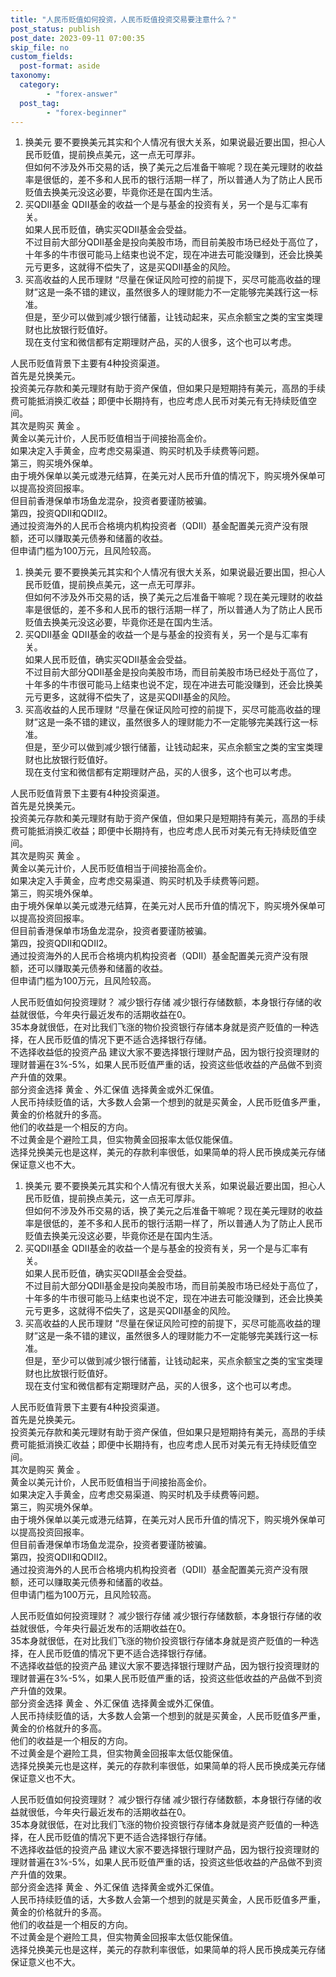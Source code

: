 ```yaml
---
title: "人民币贬值如何投资，人民币贬值投资交易要注意什么？"
post_status: publish
post_date: 2023-09-11 07:00:35
skip_file: no
custom_fields: 
  post-format: aside
taxonomy:
  category:
        - "forex-answer"
  post_tag:
        - "forex-beginner"
---
```


1. 换美元 要不要换美元其实和个人情况有很大关系，如果说最近要出国，担心人民币贬值，提前换点美元，这一点无可厚非。  
    但如何不涉及外币交易的话，换了美元之后准备干嘛呢？现在美元理财的收益率是很低的，差不多和人民币的银行活期一样了，所以普通人为了防止人民币贬值去换美元没这必要，毕竟你还是在国内生活。
2. 买QDII基金 QDII基金的收益一个是与基金的投资有关，另一个是与汇率有关。  
    如果人民币贬值，确实买QDII基金会受益。  
    不过目前大部分QDII基金是投向美股市场，而目前美股市场已经处于高位了，十年多的牛市很可能马上结束也说不定，现在冲进去可能没赚到，还会比换美元亏更多，这就得不偿失了，这是买QDII基金的风险。
3. 买高收益的人民币理财 “尽量在保证风险可控的前提下，买尽可能高收益的理财”这是一条不错的建议，虽然很多人的理财能力不一定能够完美践行这一标准。  
    但是，至少可以做到减少银行储蓄，让钱动起来，买点余额宝之类的宝宝类理财也比放银行贬值好。  
    现在支付宝和微信都有定期理财产品，买的人很多，这个也可以考虑。

人民币贬值背景下主要有4种投资渠道。  
首先是兑换美元。  
投资美元存款和美元理财有助于资产保值，但如果只是短期持有美元，高昂的手续费可能抵消换汇收益；即便中长期持有，也应考虑人民币对美元有无持续贬值空间。  
其次是购买 黄金 。  
黄金以美元计价，人民币贬值相当于间接抬高金价。  
如果决定入手黄金，应考虑交易渠道、购买时机及手续费等问题。  
第三，购买境外保单。  
由于境外保单以美元或港元结算，在美元对人民币升值的情况下，购买境外保单可以提高投资回报率。  
但目前香港保单市场鱼龙混杂，投资者要谨防被骗。  
第四，投资QDII和QDII2。  
通过投资海外的人民币合格境内机构投资者（QDII）基金配置美元资产没有限额，还可以赚取美元债券和储蓄的收益。  
但申请门槛为100万元，且风险较高。

1. 换美元 要不要换美元其实和个人情况有很大关系，如果说最近要出国，担心人民币贬值，提前换点美元，这一点无可厚非。  
    但如何不涉及外币交易的话，换了美元之后准备干嘛呢？现在美元理财的收益率是很低的，差不多和人民币的银行活期一样了，所以普通人为了防止人民币贬值去换美元没这必要，毕竟你还是在国内生活。
2. 买QDII基金 QDII基金的收益一个是与基金的投资有关，另一个是与汇率有关。  
    如果人民币贬值，确实买QDII基金会受益。  
    不过目前大部分QDII基金是投向美股市场，而目前美股市场已经处于高位了，十年多的牛市很可能马上结束也说不定，现在冲进去可能没赚到，还会比换美元亏更多，这就得不偿失了，这是买QDII基金的风险。
3. 买高收益的人民币理财 “尽量在保证风险可控的前提下，买尽可能高收益的理财”这是一条不错的建议，虽然很多人的理财能力不一定能够完美践行这一标准。  
    但是，至少可以做到减少银行储蓄，让钱动起来，买点余额宝之类的宝宝类理财也比放银行贬值好。  
    现在支付宝和微信都有定期理财产品，买的人很多，这个也可以考虑。

人民币贬值背景下主要有4种投资渠道。  
首先是兑换美元。  
投资美元存款和美元理财有助于资产保值，但如果只是短期持有美元，高昂的手续费可能抵消换汇收益；即便中长期持有，也应考虑人民币对美元有无持续贬值空间。  
其次是购买 黄金 。  
黄金以美元计价，人民币贬值相当于间接抬高金价。  
如果决定入手黄金，应考虑交易渠道、购买时机及手续费等问题。  
第三，购买境外保单。  
由于境外保单以美元或港元结算，在美元对人民币升值的情况下，购买境外保单可以提高投资回报率。  
但目前香港保单市场鱼龙混杂，投资者要谨防被骗。  
第四，投资QDII和QDII2。  
通过投资海外的人民币合格境内机构投资者（QDII）基金配置美元资产没有限额，还可以赚取美元债券和储蓄的收益。  
但申请门槛为100万元，且风险较高。

人民币贬值如何投资理财？ 减少银行存储 减少银行存储数额，本身银行存储的收益就很低，今年央行最近发布的活期收益在0。  
35本身就很低，在对比我们飞涨的物价投资银行存储本身就是资产贬值的一种选择，在人民币贬值的情况下更不适合选择银行存储。  
不选择收益低的投资产品 建议大家不要选择银行理财产品，因为银行投资理财的理财普遍在3%-5%，如果人民币贬值严重的话，投资这些低收益的产品做不到资产升值的效果。  
部分资金选择 黄金 、外汇保值 选择黄金或外汇保值。  
人民币持续贬值的话，大多数人会第一个想到的就是买黄金，人民币贬值多严重，黄金的价格就升的多高。  
他们的收益是一个相反的方向。  
不过黄金是个避险工具，但实物黄金回报率太低仅能保值。  
选择兑换美元也是这样，美元的存款利率很低，如果简单的将人民币换成美元存储保证意义也不大。

1. 换美元 要不要换美元其实和个人情况有很大关系，如果说最近要出国，担心人民币贬值，提前换点美元，这一点无可厚非。  
    但如何不涉及外币交易的话，换了美元之后准备干嘛呢？现在美元理财的收益率是很低的，差不多和人民币的银行活期一样了，所以普通人为了防止人民币贬值去换美元没这必要，毕竟你还是在国内生活。
2. 买QDII基金 QDII基金的收益一个是与基金的投资有关，另一个是与汇率有关。  
    如果人民币贬值，确实买QDII基金会受益。  
    不过目前大部分QDII基金是投向美股市场，而目前美股市场已经处于高位了，十年多的牛市很可能马上结束也说不定，现在冲进去可能没赚到，还会比换美元亏更多，这就得不偿失了，这是买QDII基金的风险。
3. 买高收益的人民币理财 “尽量在保证风险可控的前提下，买尽可能高收益的理财”这是一条不错的建议，虽然很多人的理财能力不一定能够完美践行这一标准。  
    但是，至少可以做到减少银行储蓄，让钱动起来，买点余额宝之类的宝宝类理财也比放银行贬值好。  
    现在支付宝和微信都有定期理财产品，买的人很多，这个也可以考虑。

人民币贬值背景下主要有4种投资渠道。  
首先是兑换美元。  
投资美元存款和美元理财有助于资产保值，但如果只是短期持有美元，高昂的手续费可能抵消换汇收益；即便中长期持有，也应考虑人民币对美元有无持续贬值空间。  
其次是购买 黄金 。  
黄金以美元计价，人民币贬值相当于间接抬高金价。  
如果决定入手黄金，应考虑交易渠道、购买时机及手续费等问题。  
第三，购买境外保单。  
由于境外保单以美元或港元结算，在美元对人民币升值的情况下，购买境外保单可以提高投资回报率。  
但目前香港保单市场鱼龙混杂，投资者要谨防被骗。  
第四，投资QDII和QDII2。  
通过投资海外的人民币合格境内机构投资者（QDII）基金配置美元资产没有限额，还可以赚取美元债券和储蓄的收益。  
但申请门槛为100万元，且风险较高。

人民币贬值如何投资理财？ 减少银行存储 减少银行存储数额，本身银行存储的收益就很低，今年央行最近发布的活期收益在0。  
35本身就很低，在对比我们飞涨的物价投资银行存储本身就是资产贬值的一种选择，在人民币贬值的情况下更不适合选择银行存储。  
不选择收益低的投资产品 建议大家不要选择银行理财产品，因为银行投资理财的理财普遍在3%-5%，如果人民币贬值严重的话，投资这些低收益的产品做不到资产升值的效果。  
部分资金选择 黄金 、外汇保值 选择黄金或外汇保值。  
人民币持续贬值的话，大多数人会第一个想到的就是买黄金，人民币贬值多严重，黄金的价格就升的多高。  
他们的收益是一个相反的方向。  
不过黄金是个避险工具，但实物黄金回报率太低仅能保值。  
选择兑换美元也是这样，美元的存款利率很低，如果简单的将人民币换成美元存储保证意义也不大。

人民币贬值如何投资理财？ 减少银行存储 减少银行存储数额，本身银行存储的收益就很低，今年央行最近发布的活期收益在0。  
35本身就很低，在对比我们飞涨的物价投资银行存储本身就是资产贬值的一种选择，在人民币贬值的情况下更不适合选择银行存储。  
不选择收益低的投资产品 建议大家不要选择银行理财产品，因为银行投资理财的理财普遍在3%-5%，如果人民币贬值严重的话，投资这些低收益的产品做不到资产升值的效果。  
部分资金选择 黄金 、外汇保值 选择黄金或外汇保值。  
人民币持续贬值的话，大多数人会第一个想到的就是买黄金，人民币贬值多严重，黄金的价格就升的多高。  
他们的收益是一个相反的方向。  
不过黄金是个避险工具，但实物黄金回报率太低仅能保值。  
选择兑换美元也是这样，美元的存款利率很低，如果简单的将人民币换成美元存储保证意义也不大。
